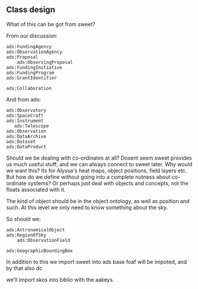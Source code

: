 ## Class design

What of this can be got from sweet?

From our discussion:

	ads:FundingAgency 
	ads:ObservationAgency
	ads:Proposal
		ads:ObservingProposal
	ads:FundingInitiative
	ads:FundingProgram
	ads:GrantIdentifier
	
	ads:Collaboration
	
And from ads:
	
    ads:Observatory
    ads:SpaceCraft
    ads:Instrument
       ads:Telescope
    ads:Observation
    ads:DataArchive
    ads:Dataset
    ads:DataProduct
    
Should we be dealing with co-ordinates at all? Dosent seem sweet provides us
much useful stuff; and we can always connect to sweet later. Why would we want this?
Its for Alyssa's heat maps, object positions, field layers etc. But how do we
define without going into a complete nutness about co-ordinate systems? Or perhaps
just deal with objects and concepts, not the floats associated with it. 

The kind of object should be in the object ontology, as well as position and such.
At this level we only need to know something about the sky.

So should we:

	ads:AstronomicalObject
	ads:RegionOfSky
		ads:ObservationField

    ads:GeographicBoundingBox

In addition to this we import sweet into ads base
foaf will be impoted, and by that also dc

we'll import skos into biblio with the aakeys.